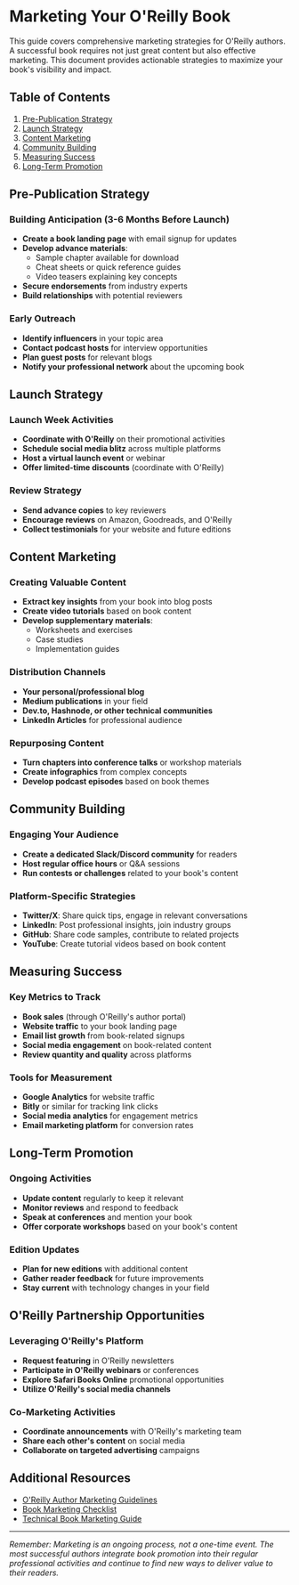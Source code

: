 # Marketing Your O'Reilly Book

This guide covers comprehensive marketing strategies for O'Reilly authors. A successful book requires not just great content but also effective marketing. This document provides actionable strategies to maximize your book's visibility and impact.


## Table of Contents
1. [Pre-Publication Strategy](#pre-publication-strategy)
2. [Launch Strategy](#launch-strategy)
3. [Content Marketing](#content-marketing)
4. [Community Building](#community-building)
5. [Measuring Success](#measuring-success)
6. [Long-Term Promotion](#long-term-promotion)


## Pre-Publication Strategy

### Building Anticipation (3-6 Months Before Launch)
- **Create a book landing page** with email signup for updates
- **Develop advance materials**: 
  - Sample chapter available for download
  - Cheat sheets or quick reference guides
  - Video teasers explaining key concepts
- **Secure endorsements** from industry experts
- **Build relationships** with potential reviewers

### Early Outreach
- **Identify influencers** in your topic area
- **Contact podcast hosts** for interview opportunities
- **Plan guest posts** for relevant blogs
- **Notify your professional network** about the upcoming book


## Launch Strategy

### Launch Week Activities
- **Coordinate with O'Reilly** on their promotional activities
- **Schedule social media blitz** across multiple platforms
- **Host a virtual launch event** or webinar
- **Offer limited-time discounts** (coordinate with O'Reilly)

### Review Strategy
- **Send advance copies** to key reviewers
- **Encourage reviews** on Amazon, Goodreads, and O'Reilly
- **Collect testimonials** for your website and future editions


## Content Marketing

### Creating Valuable Content
- **Extract key insights** from your book into blog posts
- **Create video tutorials** based on book content
- **Develop supplementary materials**:
  - Worksheets and exercises
  - Case studies
  - Implementation guides

### Distribution Channels
- **Your personal/professional blog**
- **Medium publications** in your field
- **Dev.to, Hashnode, or other technical communities**
- **LinkedIn Articles** for professional audience

### Repurposing Content
- **Turn chapters into conference talks** or workshop materials
- **Create infographics** from complex concepts
- **Develop podcast episodes** based on book themes


## Community Building

### Engaging Your Audience
- **Create a dedicated Slack/Discord community** for readers
- **Host regular office hours** or Q&A sessions
- **Run contests or challenges** related to your book's content

### Platform-Specific Strategies
- **Twitter/X**: Share quick tips, engage in relevant conversations
- **LinkedIn**: Post professional insights, join industry groups
- **GitHub**: Share code samples, contribute to related projects
- **YouTube**: Create tutorial videos based on book content


## Measuring Success

### Key Metrics to Track
- **Book sales** (through O'Reilly's author portal)
- **Website traffic** to your book landing page
- **Email list growth** from book-related signups
- **Social media engagement** on book-related content
- **Review quantity and quality** across platforms

### Tools for Measurement
- **Google Analytics** for website traffic
- **Bitly** or similar for tracking link clicks
- **Social media analytics** for engagement metrics
- **Email marketing platform** for conversion rates


## Long-Term Promotion

### Ongoing Activities
- **Update content** regularly to keep it relevant
- **Monitor reviews** and respond to feedback
- **Speak at conferences** and mention your book
- **Offer corporate workshops** based on your book's content

### Edition Updates
- **Plan for new editions** with additional content
- **Gather reader feedback** for future improvements
- **Stay current** with technology changes in your field


## O'Reilly Partnership Opportunities

### Leveraging O'Reilly's Platform
- **Request featuring** in O'Reilly newsletters
- **Participate in O'Reilly webinars** or conferences
- **Explore Safari Books Online** promotional opportunities
- **Utilize O'Reilly's social media channels**

### Co-Marketing Activities
- **Coordinate announcements** with O'Reilly's marketing team
- **Share each other's content** on social media
- **Collaborate on targeted advertising** campaigns


## Additional Resources

- [O'Reilly Author Marketing Guidelines](https://www.oreilly.com/author/marketing/)
- [Book Marketing Checklist](https://github.com/amitness/book-marketing-checklist)
- [Technical Book Marketing Guide](https://github.com/softwaredesignbook/resources)

---

*Remember: Marketing is an ongoing process, not a one-time event. The most successful authors integrate book promotion into their regular professional activities and continue to find new ways to deliver value to their readers.*

